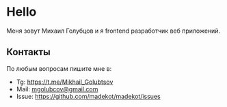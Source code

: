 # Hello

Меня зовут Михаил Голубцов и я frontend разработчик веб приложений.

## Контакты

По любым вопросам пишите мне в:

- Tg: https://t.me/Mikhail_Golubtsov
- Mail: mgolubcov@gmail.com
- Issue: https://github.com/madekot/madekot/issues
